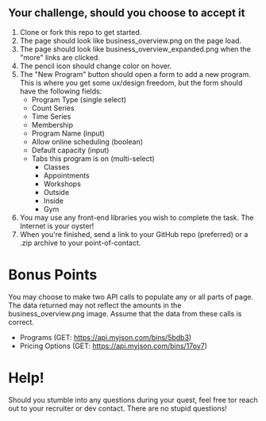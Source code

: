 ## Your challenge, should you choose to accept it
1. Clone or fork this repo to get started.
2. The page should look like business_overview.png on the page load.
2. The page should look like business_overview_expanded.png when the "more" links are clicked.
3. The pencil icon should change color on hover.
4. The "New Program" button should open a form to add a new program. This is where you get some ux/design freedom, but the form should have the following fields:
    - Program Type (single select)
    - Count Series
    - Time Series
    - Membership
    - Program Name (input)
    - Allow online scheduling (boolean)
    - Default capacity (input)
    - Tabs this program is on (multi-select)
        + Classes
        + Appointments
        + Workshops
        + Outside
        + Inside
        + Gym
5. You may use any front-end libraries you wish to complete the task. The Internet is your oyster!
6. When you're finished, send a link to your GitHub repo (preferred) or a .zip archive to your point-of-contact.

# Bonus Points
You may choose to make two API calls to populate any or all parts of page. The data returned may not reflect the amounts in the business_overview.png image. Assume that the data from these calls is correct.
  - Programs (GET: https://api.myjson.com/bins/5bdb3)
  - Pricing Options (GET: https://api.myjson.com/bins/17oy7)

# Help!
Should you stumble into any questions during your quest, feel free tor reach out to your recruiter or dev contact. There are no stupid questions!
